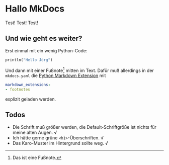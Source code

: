 # Hallo MkDocs

Test! Test! Test!

## Und wie geht es weiter?

Erst einmal mit ein wenig Python-Code:

```python
println("Hello Jörg")
```

Und dann mit einer Fußnote[^1] mitten im Text. Dafür muß allerdings in der `mkdocs.yaml` die [Python Markdown Extension][1] mit

[^1]: Das ist eine Fußnote.

```yaml
markdown_extensions:
- footnotes
```

explizit geladen werden.

## Todos

  * Die Schrift muß größer werden, die Default-Schriftgröße ist nichts für meine alten Augen. √
  * Ich hätte gerne grüne `<h1>`-Überschriften. √
  * Das Karo-Muster im Hintergrund sollte weg. √


[1]: https://pythonhosted.org/Markdown/extensions/